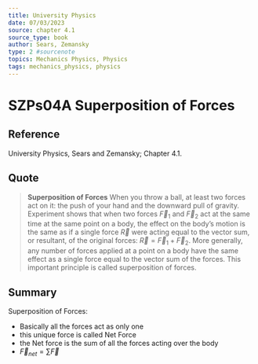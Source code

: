 ```yaml
---
title: University Physics
date: 07/03/2023
source: chapter 4.1
source_type: book 
author: Sears, Zemansky
type: 2 #sourcenote
topics: Mechanics Physics, Physics
tags: mechanics_physics, physics
---
```

# SZPs04A Superposition of Forces

## **Reference**
University Physics, Sears and Zemansky; Chapter 4.1.

## **Quote**
> **Superposition of Forces**
When you throw a ball, at least two forces act on it: the push of your hand and the downward pull of gravity. Experiment shows that when two forces $\vec{F}_1$ and $\vec{F}_2$ act at the same time at the same point on a body, the effect on the body’s motion is the same as if a single force $\vec{R}$ were acting equal to the vector sum, or resultant, of the original forces: $\vec{R} = \vec{F}_1 + \vec{F}_2$. More generally, any number of forces applied at a point on a body have the same effect as a single force equal to the vector sum of the forces. This important principle is called superposition of forces.

## **Summary**
Superposition of Forces:
- Basically all the forces act as only one
- this unique force is called Net Force
- the Net force is the sum of all the forces acting over the body
- $\vec{F}_{net} = \sum\vec{F}$